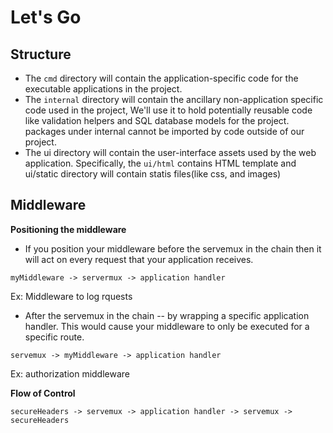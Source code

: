 # Let's Go

## Structure
- The `cmd` directory will contain the application-specific code for the executable applications in the project.
- The `internal` directory will contain the ancillary non-application specific code used in the project, We'll use it to hold potentially reusable code like validation helpers and SQL database models for the project.
    packages under internal cannot be imported by code outside of our project.
- The ui directory will contain the user-interface assets used by the web application. Specifically, the `ui/html` contains HTML template and ui/static directory will contain statis files(like css, and images)

## Middleware
**Positioning the middleware**

- If you position your middleware before the servemux in the chain then it will act on every request that your application receives.
```
myMiddleware -> servermux -> application handler
```
Ex: Middleware to log rquests

- After the servemux in the chain -- by wrapping a specific application handler. This would cause your middleware to only be executed for a specific route.
```
servemux -> myMiddleware -> application handler
```
Ex: authorization middleware

**Flow of Control**
```
secureHeaders -> servemux -> application handler -> servemux -> secureHeaders
```


